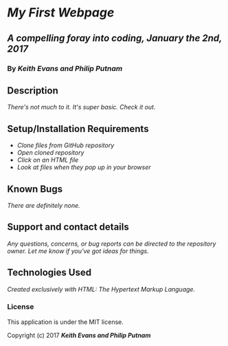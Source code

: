 # _My First Webpage_

## _A compelling foray into coding, January the 2nd, 2017_

### By _**Keith Evans and Philip Putnam**_

## Description

_There's not much to it. It's super basic. Check it out._

## Setup/Installation Requirements

* _Clone files from GitHub repository_
* _Open cloned repository_
* _Click on an HTML file_
* _Look at files when they pop up in your browser_

## Known Bugs

_There are definitely none._

## Support and contact details

_Any questions, concerns, or bug reports can be directed to the repository owner. Let me know if you've got ideas for things._

## Technologies Used

_Created exclusively with HTML: The Hypertext Markup Language._

### License

This application is under the MIT license.

Copyright (c) 2017 **_Keith Evans and Philip Putnam_**
